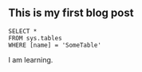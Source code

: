 ## This is my first blog post

 ```tsql
 SELECT *
 FROM sys.tables
 WHERE [name] = 'SomeTable'
 ```
 
 I am learning. 
